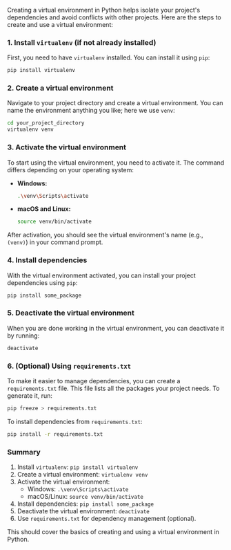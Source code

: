 Creating a virtual environment in Python helps isolate your project's dependencies and avoid conflicts with other projects. Here are the steps to create and use a virtual environment:

### 1. Install `virtualenv` (if not already installed)

First, you need to have `virtualenv` installed. You can install it using `pip`:

```bash
pip install virtualenv
```

### 2. Create a virtual environment

Navigate to your project directory and create a virtual environment. You can name the environment anything you like; here we use `venv`:

```bash
cd your_project_directory
virtualenv venv
```

### 3. Activate the virtual environment

To start using the virtual environment, you need to activate it. The command differs depending on your operating system:

- **Windows:**

  ```bash
  .\venv\Scripts\activate
  ```

- **macOS and Linux:**

  ```bash
  source venv/bin/activate
  ```

After activation, you should see the virtual environment's name (e.g., `(venv)`) in your command prompt.

### 4. Install dependencies

With the virtual environment activated, you can install your project dependencies using `pip`:

```bash
pip install some_package
```

### 5. Deactivate the virtual environment

When you are done working in the virtual environment, you can deactivate it by running:

```bash
deactivate
```

### 6. (Optional) Using `requirements.txt`

To make it easier to manage dependencies, you can create a `requirements.txt` file. This file lists all the packages your project needs. To generate it, run:

```bash
pip freeze > requirements.txt
```

To install dependencies from `requirements.txt`:

```bash
pip install -r requirements.txt
```

### Summary

1. Install `virtualenv`: `pip install virtualenv`
2. Create a virtual environment: `virtualenv venv`
3. Activate the virtual environment:
   - Windows: `.\venv\Scripts\activate`
   - macOS/Linux: `source venv/bin/activate`
4. Install dependencies: `pip install some_package`
5. Deactivate the virtual environment: `deactivate`
6. Use `requirements.txt` for dependency management (optional).

This should cover the basics of creating and using a virtual environment in Python.